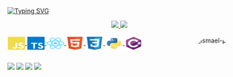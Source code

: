 [![Typing SVG](https://readme-typing-svg.herokuapp.com/?color=2471A3&size=35&center=true&vCenter=true&width=1000&lines=OLÁ,+MEU+NOME+É+ISMAEL+DE+SOUZA+DIAS;AMO+TECNOLOGIA;SEJA+BEM-VINDO!+:%29)](https://git.io/typing-svg)

<div align="center">
  <a href="https://github.com/IsmaelDeSouzaDias">
  <img height="180em" src="https://github-readme-stats.vercel.app/api?username=IsmaelDeSouzaDias&show_icons=true&theme=dracula&include_all_commits=true&count_private=true"/>
  <img height="180em" src="https://github-readme-stats.vercel.app/api/top-langs/?username=IsmaelDeSouzaDias&layout=compact&langs_count=7&theme=dracula"/>
</div>
<div style="display: inline_block"><br>
  <img align="center" alt="Ismael-Js" height="30" width="40" src="https://raw.githubusercontent.com/devicons/devicon/master/icons/javascript/javascript-plain.svg">
  <img align="center" alt="Ismael-Ts" height="30" width="40" src="https://raw.githubusercontent.com/devicons/devicon/master/icons/typescript/typescript-plain.svg">
  <img align="center" alt="Ismael-React" height="30" width="40" src="https://raw.githubusercontent.com/devicons/devicon/master/icons/react/react-original.svg">
  <img align="center" alt="Ismael-HTML" height="30" width="40" src="https://raw.githubusercontent.com/devicons/devicon/master/icons/html5/html5-original.svg">
  <img align="center" alt="Ismael-CSS" height="30" width="40" src="https://raw.githubusercontent.com/devicons/devicon/master/icons/css3/css3-original.svg">
  <img align="center" alt="Ismael-Python" height="30" width="40" src="https://raw.githubusercontent.com/devicons/devicon/master/icons/python/python-original.svg">
  <img align="center" alt="Ismael-Csharp" height="30" width="40" src="https://raw.githubusercontent.com/devicons/devicon/master/icons/csharp/csharp-original.svg">
  <img align="right" alt="Ismael-pic" height="150" style="border-radius:50px;" src="https://i.giphy.com/media/UVG0BN8TOMKkPOJS6e/giphy.webp">
</div>
  
  ##
 
<div> 
  <a href="https://www.instagram.com/ismaeldesouzadias" target="_blank"><img src="https://img.shields.io/badge/-Instagram-%23E4405F?style=for-the-badge&logo=instagram&logoColor=white" target="_blank"></a> 
  <a href = "mailto:ismaelnamira.i.s.d@gmail.com"><img src="https://img.shields.io/badge/-Gmail-%23333?style=for-the-badge&logo=gmail&logoColor=white" target="_blank"></a>
  <a href="https://www.linkedin.com/in/ismaeldesouzadias" target="_blank"><img src="https://img.shields.io/badge/-LinkedIn-%230077B5?style=for-the-badge&logo=linkedin&logoColor=white" target="_blank"></a>
  <a href="https://api.whatsapp.com/send?phone=5547984323936&text=sua%20mensagem" target="_blank"><img src="https://img.shields.io/badge/WhatsApp-25D366?style=for-the-badge&logo=whatsapp&logoColor=white"       
     target="_blank"></a>
</div>
